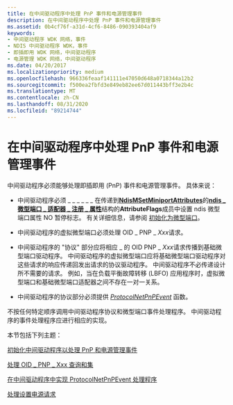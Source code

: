```yaml
---
title: 在中间驱动程序中处理 PnP 事件和电源管理事件
description: 在中间驱动程序中处理 PnP 事件和电源管理事件
ms.assetid: 0b4cf76f-a31d-4cf6-8486-090393404af9
keywords:
- 中间驱动程序 WDK 网络，事件
- NDIS 中间驱动程序 WDK，事件
- 即插即用 WDK 网络，中间驱动程序
- 电源管理 WDK 网络，中间驱动程序
ms.date: 04/20/2017
ms.localizationpriority: medium
ms.openlocfilehash: 966336feaaf141111e47050d648a0718344a12b2
ms.sourcegitcommit: f500ea2fbfd3e849eb82ee67d011443bff3e2b4c
ms.translationtype: MT
ms.contentlocale: zh-CN
ms.lasthandoff: 08/31/2020
ms.locfileid: "89214744"
---
```

# <a name="handling-pnp-events-and-power-management-events-in-an-intermediate-driver"></a>在中间驱动程序中处理 PnP 事件和电源管理事件





中间驱动程序必须能够处理即插即用 (PnP) 事件和电源管理事件。 具体来说：

-   中间驱动程序必须 \_ \_ \_ \_ \_ \_ 在传递到[**NdisMSetMiniportAttributes**](/windows-hardware/drivers/ddi/ndis/nf-ndis-ndismsetminiportattributes)的[**ndis \_ 微型端口 \_ 适配器 \_ 注册 \_ 属性**](/windows-hardware/drivers/ddi/ndis/ns-ndis-_ndis_miniport_adapter_registration_attributes)结构的**AttributeFlags**成员中设置 ndis 微型端口属性 NO 暂停标志。 有关详细信息，请参阅 [初始化为微型端口](initializing-virtual-miniports.md)。

-   中间驱动程序的虚拟微型端口必须处理 OID \_ PNP \_ *Xxx*请求。

-   中间驱动程序的 "协议" 部分应将相应 \_ 的 OID PNP \_ *Xxx*请求传播到基础微型端口驱动程序。 中间驱动程序的虚拟微型端口应将基础微型端口驱动程序对这些请求的响应传递回发出请求的协议驱动程序。 中间驱动程序不必传递设计所不需要的请求。 例如，当在负载平衡故障转移 (LBFO) 应用程序时，虚拟微型端口和基础微型端口适配器之间不存在一对一关系。

-   中间驱动程序的协议部分必须提供 [*ProtocolNetPnPEvent*](/windows-hardware/drivers/ddi/ndis/nc-ndis-protocol_net_pnp_event) 函数。

不按任何特定顺序调用中间驱动程序协议和微型端口事件处理程序。 中间驱动程序的事件处理程序应进行相应的实现。

本节包括下列主题：

[初始化中间驱动程序以处理 PnP 和电源管理事件](initializing-intermediate-drivers-to-handle-pnp-and-power-management-events.md)

[处理 OID \_ PNP \_ Xxx 查询和集](handling-oid-pnp-xxx-queries-and-sets.md)

[在中间驱动程序中实现 ProtocolNetPnPEvent 处理程序](implementing-a-protocolnetpnpevent-handler-in-an-intermediate-driver.md)

[处理设置电源请求](handling-a-set-power-request.md)

 

